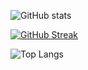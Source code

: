 <!-- ![Buddhini-123](https://res.cloudinary.com/dgtnuuf6f/image/upload/v1653920095/pubjScreenshot_2022-05-30_073456_ia8mdj.png) -->
<!-- ### Hi there 👋
I am Buddhini Jayakody, Software Engineering Undergraduate at SLIIT. I am interested in develop software solutions using Laravel,PHP, ReactJS, and NodeJS.

![](https://visitor-badge.laobi.icu/badge?page_id=Buddhini-123.Buddhini-123) -->

<!-- ## 📬 Get in touch

- LinkedIn: www.linkedin.com/in/buddhini-jayakody-9946801bb
- Medium: https://medium.com/@buddhiniup123
- Email: buddhiniup123@gmail.com -->

<!-- ## 🧰 Languages and Tools:
<p align="center">
<img src="https://raw.githubusercontent.com/github/explore/80688e429a7d4ef2fca1e82350fe8e3517d3494d/topics/python/python.png" alt="Python" height="40" style="vertical-align:top; margin:4px">
 <img src="https://raw.githubusercontent.com/github/explore/80688e429a7d4ef2fca1e82350fe8e3517d3494d/topics/mysql/mysql.png" alt="MySQL" height="40" style="vertical-align:top; margin:4px">
 <img src="https://raw.githubusercontent.com/github/explore/80688e429a7d4ef2fca1e82350fe8e3517d3494d/topics/nodejs/nodejs.png" alt="Node" height="40" style="vertical-align:top; margin:4px">
 <img src="https://raw.githubusercontent.com/github/explore/80688e429a7d4ef2fca1e82350fe8e3517d3494d/topics/mongodb/mongodb.png" alt="React" height="40" style="vertical-align:top; margin:4px">
 <img src="https://raw.githubusercontent.com/github/explore/80688e429a7d4ef2fca1e82350fe8e3517d3494d/topics/php/php.png" alt="PHP" height="40" style="vertical-align:top; margin:4px">
<img src="https://raw.githubusercontent.com/github/explore/80688e429a7d4ef2fca1e82350fe8e3517d3494d/topics/javascript/javascript.png" alt="Javascript" height="40" style="vertical-align:top; margin:4px">
<img src="https://raw.githubusercontent.com/github/explore/80688e429a7d4ef2fca1e82350fe8e3517d3494d/topics/visual-studio-code/visual-studio-code.png" alt="VS Code" height="40" style="vertical-align:top; margin:4px"> -->

</p>
 
  ![GitHub stats](https://github-readme-stats.vercel.app/api?username=Buddhini-123&show_icons=true&theme=tokyonightlight)

 [![GitHub Streak](https://github-readme-streak-stats.herokuapp.com/?user=Buddhini-123)](https://git.io/streak-stats)
 
 ![Top Langs](https://github-readme-stats.vercel.app/api/top-langs/?username=Buddhini-123&layout=compact) 

<!--
**Buddhini-123/Buddhini-123** is a ✨ _special_ ✨ repository because its `README.md` (this file) appears on your GitHub profile.

Here are some ideas to get you started:

- 🔭 I’m currently working on ...
- 🌱 I’m currently learning ...
- 👯 I’m looking to collaborate on ...
- 🤔 I’m looking for help with ...
- 💬 Ask me about ...
- 📫 How to reach me: ...
- 😄 Pronouns: ...
- ⚡ Fun fact: ...
-->
